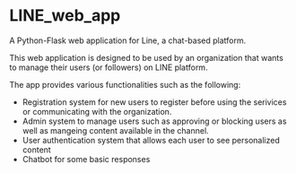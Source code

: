 # LINE_web_app
A Python-Flask web application for Line, a chat-based platform.

This web application is designed to be used by an organization that wants to manage their users (or followers) on LINE platform.

The app provides various functionalities such as the following:
  - Registration system for new users to register before using the serivices or communicating with the organization.
  - Admin system to manage users such as approving or blocking users as well as mangeing content available in the channel.
  - User authentication system that allows each user to see personalized content
  - Chatbot for some basic responses
